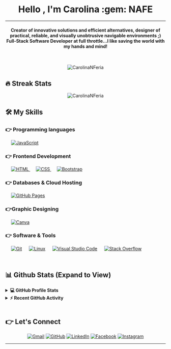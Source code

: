 <h1 align="center">Hello , I'm Carolina :gem: NAFE</h1>
<p align="center">
  
</p>
<hr/>
<h4 align="center">Creator of innovative solutions and efficient alternatives, designer of practical, reliable, and visually unobtrusive navigable environments ;) Full-Stack Software Developer at full throttle...I like saving the world with my hands and mind!</h4>
<br>
<p align="center"> <img src="https://komarev.com/ghpvc/?username=CarolinaNFeria&label=Profile%20views&color=0e75b6&style=plastic" alt="CarolinaNFeria"/> </p>

## 🔥 Streak Stats
<p align="center"><img src="https://github-readme-streak-stats.herokuapp.com/?user=CarolinaNFeria&theme=algolia" alt="CarolinaNFeria"  /></p>


## 🛠️ My Skills

### 👉 Programming languages

<p align="left"> 
  &emsp;
  <a href="https://developer.mozilla.org/en-US/docs/Web/JavaScript" target="_blank"> 
     <img alt="JavaScript" src="https://img.shields.io/badge/JavaScript%20-%23F7DF1E.svg?logo=javascript&logoColor=black">
   </a>
</p>

### 👉 Frontend Development
<p align="left"> 
  &emsp; 
  <a href="https://www.w3.org/html/" target="_blank"> 
   <img alt="HTML" src="https://img.shields.io/badge/HTML5%20-%23E34F26.svg?logo=html5&logoColor=white">
  </a>   
  &emsp;
  <a href="https://www.w3schools.com/css/" target="_blank">
    <img alt="CSS" src="https://img.shields.io/badge/CSS%20-%231572B6.svg?logo=css3&logoColor=white">
  </a> 
   &emsp;
  <a href="https://getbootstrap.com" target="_blank"> 
    <img alt="Bootstrap" src="https://img.shields.io/badge/Bootstrap-%23563D7C.svg?style=flat&logo=bootstrap&logoColor=white"/>
  </a>
</p>

### 👉 Databases & Cloud Hosting
<p align="left">
  &emsp;
    <a href="https://www.github.com"><img alt="GitHub Pages" src="https://img.shields.io/badge/GitHub%20Pages-%23327FC7.svg?style=flat&llogo=github&logoColor=white"></a>
 </p>
  
### 👉Graphic Designing
<p align="left">
       &emsp;
  <a href="#">
  	<img alt="Canva" src="https://img.shields.io/badge/Canva-%2300C4CC.svg?style=flat&logo=Canva&logoColor=white"/>
  </a>
 </p>

 ### 👉 Software & Tools
 
<p>
  &emsp;
    <a href="#"><img alt="Git" src="https://img.shields.io/badge/Git%20-%23F05033.svg?logo=git&logoColor=white"></a>
  &emsp;
    <a href="#"><img alt="Linux" src="https://img.shields.io/badge/Linux-FCC624?style=flat&logo=linux&logoColor=black"></a>
  &emsp;
    <a href="#"><img alt="Visual Studio Code" src="https://img.shields.io/badge/Visual%20Studio%20Code-0078d7.svg?logo=visual-studio-code&logoColor=white"></a>
  &emsp;
    <a href="#"><img alt="Stack Overflow" src="https://img.shields.io/badge/-Stack%20Overflow-FE7A16?logo=stack-overflow&logoColor=white"></a>
  &emsp;
</p>

<br/>

## 📊 Github Stats (Expand to View) 


<details> 
  <summary><b>💻 GitHub Profile Stats</b></summary>
  <br/>
  <p align="center">
    <a href="https://github.com/anuraghazra/github-readme-stats"><img alt="Carolina's Github Stats" src="https://github-readme-stats.vercel.app/api?username=CarolinaNFeria&show_icons=true&count_private=true&theme=algolia" height="192px"/></a>
<br/>
  &nbsp;
	  <img src="https://github-readme-stats.vercel.app/api/top-langs?username=CarolinaNFeria&show_icons=true&locale=en&layout=compact&theme=algolia" alt="CarolinaNFeria" height="192px"/>
  <br/>
  <b>Note:</b> Top languages is only a metric of the languages my public code consists of and doesn't reflect experience or skill level.
  </p>
</details>


<details>
  <summary><b>⚡ Recent GitHub Activity</b></summary>
  <br/>
   <a href="https://github.com/CarolinaNFeria"><img alt="Carolina's Activity Graph" src="https://activity-graph.herokuapp.com/graph?username=CarolinaNFeria&custom_title=Carolina%20Naranjo's%20Contribution%20Graph&theme=react-dark" /></a>
  <br/>

</details>

<br/>

## :point_right: Let's Connect
<p align="center">
	<a href="mailto:rogua20.12@gmail.com"><img src="https://img.icons8.com/bubbles/50/000000/gmail.png" alt="Gmail"/></a>
	<a href="https://github.com/CarolinaNFeria"><img src="https://img.icons8.com/bubbles/50/000000/github.png" alt="GitHub"/></a>
	<a href="https://www.linkedin.com/in/carolina-naranjo-feria-793132295/"><img src="https://img.icons8.com/bubbles/50/000000/linkedin.png" alt="LinkedIn"/></a>
	<a href="https://www.facebook.com/carolina.naranjo.92798"><img src="https://img.icons8.com/bubbles/50/000000/facebook-new.png" alt="Facebook"/></a>
	<a href="https://www.instagram.com/c.nferia/"><img src="https://img.icons8.com/bubbles/50/000000/instagram.png" alt="Instagram"/></a>
	
</p>

<hr/>

